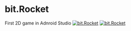 # bit.Rocket
 First 2D game in Adnroid Studio
 [![bit.Rocket](https://img.youtube.com/vi/jVq0mGxV2_w&t/0.jpg)](https://youtu.be/jVq0mGxV2_w)
 [![bit.Rocket](https://img.youtube.com/vi/jVq0mGxV2_w/0.jpg)](https://youtu.be/jVq0mGxV2_w)
